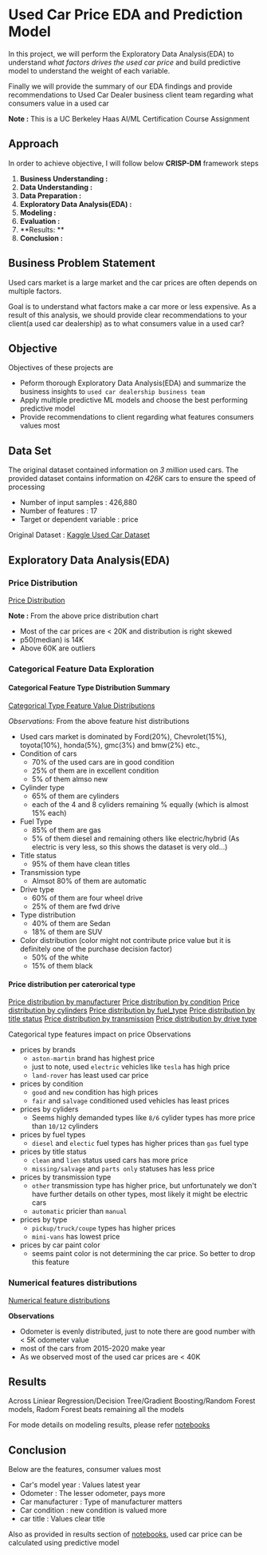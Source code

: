 # Used Car Price EDA and Prediction Model

In this project, we will perform the Exploratory Data Analysis(EDA) to understand *what factors drives the used car price* and build predictive model to understand the weight of each variable. 

Finally we will provide the summary of our EDA findings and provide recommendations to Used Car Dealer business client team regarding what consumers value in a used car

**Note :** This is a UC Berkeley Haas AI/ML Certification Course Assignment

## Approach

In order to achieve objective, I will follow below **CRISP-DM** framework steps

1. **Business Understanding :** 
2. **Data Understanding :** 
3. **Data Preparation :** 
4. **Exploratory Data Analysis(EDA) :** 
5. **Modeling :**
6. **Evaluation :**
7. **Results: **
8. **Conclusion :**


## Business Problem Statement

Used cars market is a large market and the car prices are often depends on multiple factors.

Goal is to understand what factors make a car more or less expensive. As a result of this analysis, we should provide clear recommendations to your client(a used car dealership) as to what consumers value in a used car?

## Objective
Objectives of these projects are
- Peform thorough Exploratory Data Analysis(EDA) and summarize the business insights to `used car dealership business team`
- Apply multiple predictive ML models and choose the best performing predictive model
- Provide recommendations to client regarding what features consumers values most

## Data Set
The original dataset contained information on *3 million* used cars. The provided dataset contains information on *426K* cars to ensure the speed of processing

- Number of input samples : 426,880
- Number of features : 17
- Target or dependent variable : price

Original Dataset : [Kaggle Used Car Dataset](https://www.kaggle.com/datasets/austinreese/craigslist-carstrucks-data)


## Exploratory Data Analysis(EDA)

### Price Distribution
[Price Distribution](price_distribution.png)

**Note :** From the above price distribution chart
- Most of the car prices are < 20K and distribution is right skewed
- p50(median) is 14K
- Above 60K are outliers


### Categorical Feature Data Exploration
#### Categorical Feature Type Distribution Summary

[Categorical Type Feature Value Distributions](images/price_distribution_per_category.png)

*Observations:* From the above feature hist distributions

- Used cars market is dominated by Ford(20%), Chevrolet(15%), toyota(10%), honda(5%), gmc(3%) and bmw(2%) etc.,
- Condition of cars
    - 70% of the used cars are in good condition
    - 25% of them are in excellent condition
    - 5% of them almso new
- Cylinder type
    - 65% of them are cylinders
    - each of the 4 and 8 cyliders remaining % equally (which is almost 15% each)
- Fuel Type
    - 85% of them are gas
    - 5% of them diesel and remaining others like electric/hybrid (As electric is very less, so this shows the dataset is very old...)
- Title status
    - 95% of them have clean titles
- Transmission type
    - Almsot 80% of them are automatic
- Drive type
    - 60% of them are four wheel drive
    - 25% of them are fwd drive
- Type distribution
    - 40% of them are Sedan
    - 18% of them are SUV
- Color distribution (color might not contribute price value but it is definitely one of the purchase decision factor)
    - 50% of the white
    - 15% of them black

#### Price distribution per caterorical type

[Price distribution by manufacturer](price_distribution_per_manufacturer_category.png)
[Price distribution by condition](price_distribution_per_condition_category.png)
[Price distribution by cylinders](price_distribution_per_cylinders_category.png)
[Price distribution by fuel_type](price_distribution_per_fuel_category.png)
[Price distribution by title status](price_distribution_per_title_status_category.png)
[Price distribution by transmission](price_distribution_per_transmission_category.png)
[Price distribution by drive type](price_distribution_per_drive_category.png)


Categorical type features impact on price Observations
- prices by brands
    - `aston-martin` brand has highest price
    - just to note, used `electric` vehicles like `tesla` has high price
    - `land-rover` has least used car price
- prices by condition
    - `good` and `new` condition has high prices
    - `fair` and `salvage` conditioned used vehicles has least prices
- prices by cyliders
    - Seems highly demanded types like `8/6` cylider types has more price than `10/12` cylinders
- prices by fuel types
    - `diesel` and `electic` fuel types has higher prices than `gas` fuel type
- prices by title status
    - `clean` and `lien` status used cars has more price
    - `missing/salvage` and `parts only` statuses has less price
- prices by transmission type
    - `other` transmission type has higher price, but unfortunately we don't have further details on other types, most likely it might be electric cars
    - `automatic` pricier than `manual`
- prices by type
    - `pickup/truck/coupe` types has higher prices
    - `mini-vans` has lowest price
- prices by car paint color
    - seems paint color is not determining the car price. So better to drop this feature

### Numerical features distributions

[Numerical feature distributions](images/price_distribution_per_numeric_type.png)

**Observations**

- Odometer is evenly distributed, just to note there are good number with < 5K odometer value
- most of the cars from 2015-2020 make year
- As we observed most of the used car prices are < 40K



## Results
Across Liniear Regression/Decision Tree/Gradient Boosting/Random Forest models, Radom Forest beats remaining all the models

For mode details on modeling results, please refer [notebooks](Used_car_price_EDA_and_prediction_model.ipynb)

## Conclusion
Below are the features, consumer values most
- Car's model year : Values latest year
- Odometer : The lesser odometer, pays more
- Car manufacturer : Type of manufacturer matters
- Car condition : new condition is valued more
- car title : Values clear title

Also as provided in results section of [notebooks](Used_car_price_EDA_and_prediction_model.ipynb), used car price can be calculated using predictive model
